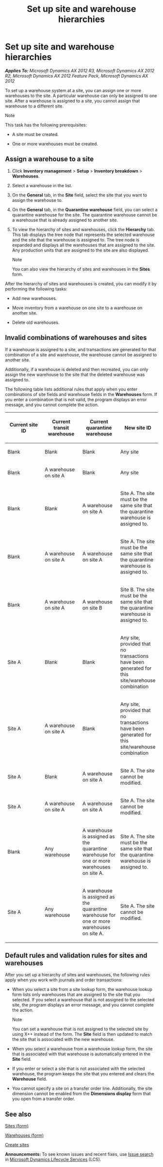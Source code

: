 ﻿---
title: Set up site and warehouse hierarchies
TOCTitle: Set up site and warehouse hierarchies
ms:assetid: 5881b5d1-eba5-48c8-bc48-107d0a162631
ms:mtpsurl: https://technet.microsoft.com/en-us/library/Gg242481(v=AX.60)
ms:contentKeyID: 36870657
ms.date: 04/18/2014
mtps_version: v=AX.60
f1_keywords:
- assign a warehouse to a site
- set up a warehouse system
- site and warehouse hierarchy
- warehouses at sites
- site and warehouse structure
- site infrastructure
---

# Set up site and warehouse hierarchies 


_**Applies To:** Microsoft Dynamics AX 2012 R3, Microsoft Dynamics AX 2012 R2, Microsoft Dynamics AX 2012 Feature Pack, Microsoft Dynamics AX 2012_

To set up a warehouse system at a site, you can assign one or more warehouses to the site. A particular warehouse can only be assigned to one site. After a warehouse is assigned to a site, you cannot assign that warehouse to a different site.


> [!NOTE]
> <P>This task has the following prerequisites:</P>
> <UL>
> <LI>
> <P>A site must be created.</P>
> <LI>
> <P>One or more warehouses must be created.</P></LI></UL>



## Assign a warehouse to a site

1.  Click **Inventory management** \> **Setup** \> **Inventory breakdown** \> **Warehouses**.

2.  Select a warehouse in the list.

3.  On the **General** tab, in the **Site** field, select the site that you want to assign the warehouse to.

4.  On the **General** tab, in the **Quarantine warehouse** field, you can select a quarantine warehouse for the site. The quarantine warehouse cannot be a warehouse that is already assigned to another site.

5.  To view the hierarchy of sites and warehouses, click the **Hierarchy** tab. This tab displays the tree node that represents the selected warehouse and the site that the warehouse is assigned to. The tree node is expanded and displays all the warehouses that are assigned to the site. Any production units that are assigned to the site are also displayed.
    

    > [!NOTE]
    > <P>You can also view the hierarchy of sites and warehouses in the <STRONG>Sites</STRONG> form.</P>



After the hierarchy of sites and warehouses is created, you can modify it by performing the following tasks:

  - Add new warehouses.

  - Move inventory from a warehouse on one site to a warehouse on another site.

  - Delete old warehouses.

## Invalid combinations of warehouses and sites

If a warehouse is assigned to a site, and transactions are generated for that combination of a site and warehouse, the warehouse cannot be assigned to another site.

Additionally, if a warehouse is deleted and then recreated, you can only assign the new warehouse to the site that the deleted warehouse was assigned to.

The following table lists additional rules that apply when you enter combinations of site fields and warehouse fields in the **Warehouses** form. If you enter a combination that is not valid, the program displays an error message, and you cannot complete the action.

<table>
<colgroup>
<col style="width: 25%" />
<col style="width: 25%" />
<col style="width: 25%" />
<col style="width: 25%" />
</colgroup>
<thead>
<tr class="header">
<th><p>Current site ID</p></th>
<th><p>Current transit warehouse</p></th>
<th><p>Current quarantine warehouse</p></th>
<th><p>New site ID</p></th>
</tr>
</thead>
<tbody>
<tr class="odd">
<td><p>Blank</p></td>
<td><p>Blank</p></td>
<td><p>Blank</p></td>
<td><p>Any site</p></td>
</tr>
<tr class="even">
<td><p>Blank</p></td>
<td><p>A warehouse on site A</p></td>
<td><p>Blank</p></td>
<td><p>Any site</p></td>
</tr>
<tr class="odd">
<td><p>Blank</p></td>
<td><p>Blank</p></td>
<td><p>A warehouse on site A</p></td>
<td><p>Site A. The site must be the same site that the quarantine warehouse is assigned to.</p></td>
</tr>
<tr class="even">
<td><p>Blank</p></td>
<td><p>A warehouse on site A</p></td>
<td><p>A warehouse on site A</p></td>
<td><p>Site A. The site must be the same site that the quarantine warehouse is assigned to.</p></td>
</tr>
<tr class="odd">
<td><p>Blank</p></td>
<td><p>A warehouse on site A</p></td>
<td><p>A warehouse on site B</p></td>
<td><p>Site B. The site must be the same site that the quarantine warehouse is assigned to.</p></td>
</tr>
<tr class="even">
<td><p>Site A</p></td>
<td><p>Blank</p></td>
<td><p>Blank</p></td>
<td><p>Any site, provided that no transactions have been generated for this site/warehouse combination</p></td>
</tr>
<tr class="odd">
<td><p>Site A</p></td>
<td><p>A warehouse on site A</p></td>
<td><p>Blank</p></td>
<td><p>Any site, provided that no transactions have been generated for this site/warehouse combination</p></td>
</tr>
<tr class="even">
<td><p>Site A</p></td>
<td><p>Blank</p></td>
<td><p>A warehouse on site A</p></td>
<td><p>Site A. The site cannot be modified.</p></td>
</tr>
<tr class="odd">
<td><p>Site A</p></td>
<td><p>A warehouse on site A</p></td>
<td><p>A warehouse on site A</p></td>
<td><p>Site A. The site cannot be modified.</p></td>
</tr>
<tr class="even">
<td><p>Blank</p></td>
<td><p>Any warehouse</p></td>
<td><p>A warehouse is assigned as the quarantine warehouse for one or more warehouses on site A.</p></td>
<td><p>Site A. The site must be the same site that the quarantine warehouse is assigned to.</p></td>
</tr>
<tr class="odd">
<td><p>Site A</p></td>
<td><p>Any warehouse</p></td>
<td><p>A warehouse is assigned as the quarantine warehouse for one or more warehouses on site A.</p></td>
<td><p>Site A. The site cannot be modified.</p></td>
</tr>
</tbody>
</table>


## Default rules and validation rules for sites and warehouses

After you set up a hierarchy of sites and warehouses, the following rules apply when you work with journals and order transactions:

  - When you select a site from a site lookup form, the warehouse lookup form lists only warehouses that are assigned to the site that you selected. If you select a warehouse that is not assigned to the selected site, the program displays an error message, and you cannot complete the action.
    

    > [!NOTE]
    > <P>You can set a warehouse that is not assigned to the selected site by using X++ instead of the form. The <STRONG>Site</STRONG> field is then updated to match the site that is associated with the new warehouse.</P>



  - When you select a warehouse from a warehouse lookup form, the site that is associated with that warehouse is automatically entered in the **Site** field.

  - If you enter or select a site that is not associated with the selected warehouse, the program keeps the site that you entered and clears the **Warehouse** field.

  - You cannot specify a site on a transfer order line. Additionally, the site dimension cannot be enabled from the **Dimensions display** form that you open from a transfer order.

## See also

[Sites (form)](https://technet.microsoft.com/en-us/library/hh242661\(v=ax.60\))

[Warehouses (form)](https://technet.microsoft.com/en-us/library/aa620570\(v=ax.60\))

[Create sites](create-sites.md)

  
**Announcements:** To see known issues and recent fixes, use [Issue search](http://go.microsoft.com/fwlink/?linkid=389258) in [Microsoft Dynamics Lifecycle Services](http://go.microsoft.com/fwlink/?linkid=306505) (LCS).

